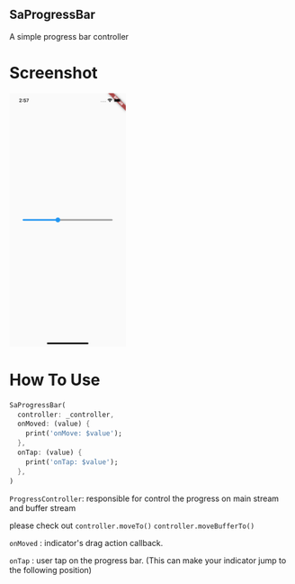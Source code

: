 ##  SaProgressBar
A simple progress bar controller

# Screenshot

[<img src="/screenshot.png" height="450" alt="Progressbar">](https://github.com/lau1944/sa_progress_bar/blob/main/screenshot.png)


# How To Use

```dart
SaProgressBar(
  controller: _controller,
  onMoved: (value) {
    print('onMove: $value');
  },
  onTap: (value) {
    print('onTap: $value');
  },
)
```

`ProgressController`: responsible for control the progress on main stream and buffer stream

please check out `controller.moveTo()` `controller.moveBufferTo()`

`onMoved` : indicator's drag action callback.

`onTap` : user tap on the progress bar. (This can make your indicator jump to the following position)
